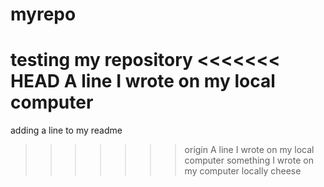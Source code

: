# myrepo
testing my repository 
<<<<<<< HEAD
A line I wrote on my local computer
=======
adding a line to my readme
>>>>>>> origin
A line I wrote on my local computer
something I wrote on my computer locally
cheese
